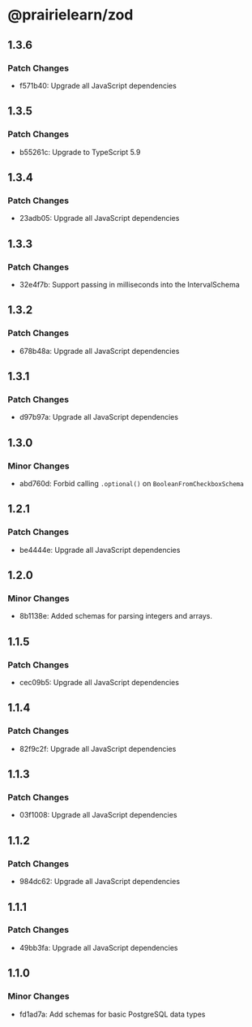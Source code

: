 # @prairielearn/zod

## 1.3.6

### Patch Changes

- f571b40: Upgrade all JavaScript dependencies

## 1.3.5

### Patch Changes

- b55261c: Upgrade to TypeScript 5.9

## 1.3.4

### Patch Changes

- 23adb05: Upgrade all JavaScript dependencies

## 1.3.3

### Patch Changes

- 32e4f7b: Support passing in milliseconds into the IntervalSchema

## 1.3.2

### Patch Changes

- 678b48a: Upgrade all JavaScript dependencies

## 1.3.1

### Patch Changes

- d97b97a: Upgrade all JavaScript dependencies

## 1.3.0

### Minor Changes

- abd760d: Forbid calling `.optional()` on `BooleanFromCheckboxSchema`

## 1.2.1

### Patch Changes

- be4444e: Upgrade all JavaScript dependencies

## 1.2.0

### Minor Changes

- 8b1138e: Added schemas for parsing integers and arrays.

## 1.1.5

### Patch Changes

- cec09b5: Upgrade all JavaScript dependencies

## 1.1.4

### Patch Changes

- 82f9c2f: Upgrade all JavaScript dependencies

## 1.1.3

### Patch Changes

- 03f1008: Upgrade all JavaScript dependencies

## 1.1.2

### Patch Changes

- 984dc62: Upgrade all JavaScript dependencies

## 1.1.1

### Patch Changes

- 49bb3fa: Upgrade all JavaScript dependencies

## 1.1.0

### Minor Changes

- fd1ad7a: Add schemas for basic PostgreSQL data types
